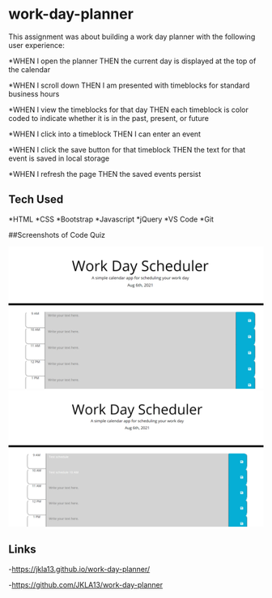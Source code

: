 # work-day-planner

This assignment was about building a work day planner with the following user experience:

\*WHEN I open the planner
THEN the current day is displayed at the top of the calendar

\*WHEN I scroll down
THEN I am presented with timeblocks for standard business hours

\*WHEN I view the timeblocks for that day
THEN each timeblock is color coded to indicate whether it is in the past, present, or future

\*WHEN I click into a timeblock
THEN I can enter an event

\*WHEN I click the save button for that timeblock
THEN the text for that event is saved in local storage

\*WHEN I refresh the page
THEN the saved events persist

## Tech Used

*HTML
*CSS
*Bootstrap
*Javascript
*jQuery
*VS Code
\*Git

##Screenshots of Code Quiz

![Screencap1](./Assets/images/screencap1.PNG "Screencap1")
![Screencap2](./Assets/images/screencap2.PNG "Screencap2")

## Links

-https://jkla13.github.io/work-day-planner/

-https://github.com/JKLA13/work-day-planner
